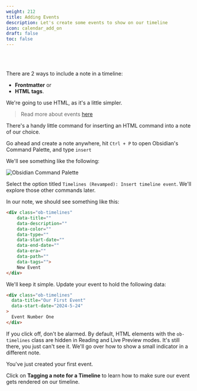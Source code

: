 ```yaml
---
weight: 212
title: Adding Events
description: Let's create some events to show on our timeline
icon: calendar_add_on
draft: false
toc: false
---
```


<br></br>

There are 2 ways to include a note in a timeline:
- **Frontmatter** or 
- **HTML tags**. 

We're going to use HTML, as it's a little simpler.

> Read more about events [here](../../../02_events/)

There's a handy little command for inserting an HTML command into a note of our choice.

Go ahead and create a note anywhere, hit `Ctrl + P` to open Obsidian's Command Palette, and type `insert`

We'll see something like the following:

![Obsidian Command Palette](/images/guides/simple_vertical/insert_event_command_palette.png)

Select the option titled `Timelines (Revamped): Insert timeline event`. We'll explore those other commands later. 

In our note, we should see something like this:

```html
<div class="ob-timelines"
	data-title=""
	data-description=""
	data-color=""
	data-type=""
	data-start-date=""
	data-end-date=""
	data-era=""
	data-path=""
	data-tags="">
	New Event
</div>
```

We'll keep it simple. Update your event to hold the following data:

```html
<div class="ob-timelines"
  data-title="Our First Event"
  data-start-date="2024-5-24"
>
  Event Number One
</div>
```

If you click off, don't be alarmed. By default, HTML elements with the `ob-timelines` class are hidden in Reading and Live Preview modes. It's still there, you just can't see it. We'll go over how to show a small indicator in a different note.

You've just created your first event.

Click on **Tagging a note for a Timeline** to learn how to make sure our event gets rendered on our timeline.
